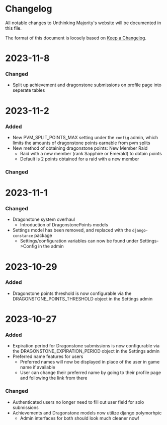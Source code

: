 # Changelog

All notable changes to Unthinking Majority's website will be documented in this file.

The format of this document is loosely based on [Keep a Changelog](https://keepachangelog.com/).

# 2023-11-8

### Changed

* Split up achievement and dragonstone submissions on profile page into seperate tables

# 2023-11-2

### Added

* New PVM_SPLIT_POINTS_MAX setting under the `config` admin, which limits the amounts of dragonstone points earnable
  from pvm splits
* New method of obtaining dragonstone points: New Member Raid
    * Raid with a new member (rank Sapphire or Emerald) to obtain points
    * Default is 2 points obtained for a raid with a new member

### Changed

# 2023-11-1

### Changed

* Dragonstone system overhaul
    * Introduction of DragonstonePoints models
* Settings model has been removed, and replaced with the `django-constance` package
    * Settings/configuration variables can now be found under Settings->Config in the admin

# 2023-10-29

### Added

* Dragonstone points threshold is now configurable via the DRAGONSTONE_POINTS_THRESHOLD object in the Settings admin

# 2023-10-27

### Added

* Expiration period for Dragonstone submissions is now configurable via the DRAGONSTONE_EXPIRATION_PERIOD object in the
  Settings admin
* Preferred name features for users
    * Preferred names will now be displayed in place of the user in game name if available
    * User can change their preferred name by going to their profile page and following the link from there

### Changed

* Authenticated users no longer need to fill out user field for solo submissions
* Achievements and Dragonstone models now utilize django polymorhpic
    * Admin interfaces for both should look much cleaner now!

